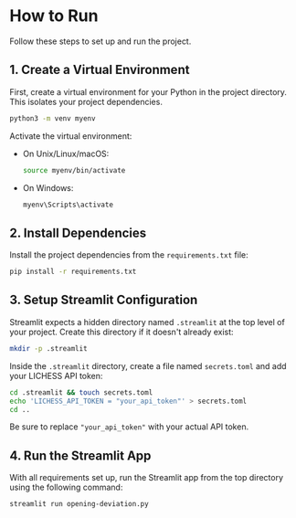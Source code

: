 # How to Run

Follow these steps to set up and run the project.

## 1. Create a Virtual Environment

First, create a virtual environment for your Python in the project directory. This isolates your project dependencies.

```bash
python3 -m venv myenv
```

Activate the virtual environment:

- On Unix/Linux/macOS:
  ```bash
  source myenv/bin/activate
  ```
- On Windows:
  ```cmd
  myenv\Scripts\activate
  ```

## 2. Install Dependencies

Install the project dependencies from the `requirements.txt` file:

```bash
pip install -r requirements.txt
```

## 3. Setup Streamlit Configuration

Streamlit expects a hidden directory named `.streamlit` at the top level of your project. Create this directory if it doesn't already exist:

```bash
mkdir -p .streamlit
```

Inside the `.streamlit` directory, create a file named `secrets.toml` and add your LICHESS API token:

```bash
cd .streamlit && touch secrets.toml
echo 'LICHESS_API_TOKEN = "your_api_token"' > secrets.toml
cd ..
```

Be sure to replace `"your_api_token"` with your actual API token.

## 4. Run the Streamlit App

With all requirements set up, run the Streamlit app from the top directory using the following command:

```bash
streamlit run opening-deviation.py
```